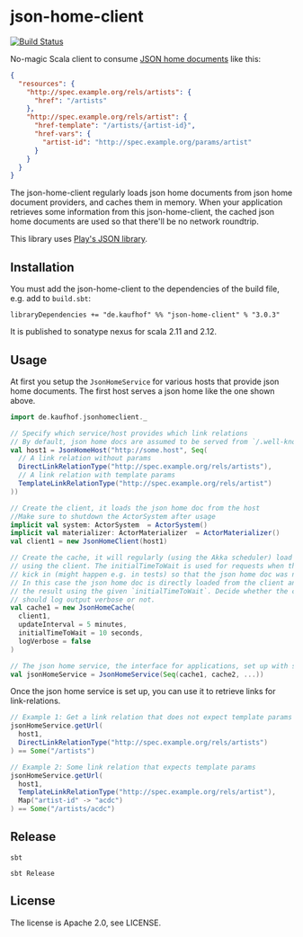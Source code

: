# json-home-client

[![Build Status](https://travis-ci.org/Galeria-Kaufhof/jsonhomeclient.png?branch=master)](https://travis-ci.org/Galeria-Kaufhof/jsonhomeclient)

No-magic Scala client to consume [JSON home documents](http://tools.ietf.org/html/draft-nottingham-json-home-03) like this:

```json
{
  "resources": {
    "http://spec.example.org/rels/artists": {
      "href": "/artists"
    },
    "http://spec.example.org/rels/artist": {
	  "href-template": "/artists/{artist-id}",
      "href-vars": {
        "artist-id": "http://spec.example.org/params/artist"
      }
	}
  }
}
```

The json-home-client regularly loads json home documents from json home document providers, and caches them in memory.
When your application retrieves some information from this json-home-client, the cached json home documents are used so that
there'll be no network roundtrip.

This library uses [Play's JSON library](https://www.playframework.com/documentation/2.6.x/ScalaJson).

## Installation

You must add the json-home-client to the dependencies of the build file, e.g. add to `build.sbt`:

    libraryDependencies += "de.kaufhof" %% "json-home-client" % "3.0.3"

It is published to sonatype nexus for scala 2.11 and 2.12.

## Usage

At first you setup the `JsonHomeService` for various hosts that provide json home documents.
The first host serves a json home like the one shown above.

```scala
import de.kaufhof.jsonhomeclient._

// Specify which service/host provides which link relations
// By default, json home docs are assumed to be served from `/.well-known/home`.
val host1 = JsonHomeHost("http://some.host", Seq(
  // A link relation without params
  DirectLinkRelationType("http://spec.example.org/rels/artists"),
  // A link relation with template params
  TemplateLinkRelationType("http://spec.example.org/rels/artist")
))

// Create the client, it loads the json home doc from the host
//Make sure to shutdown the ActorSystem after usage
implicit val system: ActorSystem  = ActorSystem()
implicit val materializer: ActorMaterializer  = ActorMaterializer()
val client1 = new JsonHomeClient(host1)

// Create the cache, it will regularly (using the Akka scheduler) load json home doc
// using the client. The initialTimeToWait is used for requests when the schedule did not yet
// kick in (might happen e.g. in tests) so that the json home doc was not yet requested/loaded.
// In this case the json home doc is directly loaded from the client and the cache will wait for
// the result using the given `initialTimeToWait`. Decide whether the cache
// should log output verbose or not.
val cache1 = new JsonHomeCache(
  client1,
  updateInterval = 5 minutes,
  initialTimeToWait = 10 seconds,
  logVerbose = false
)

// The json home service, the interface for applications, set up with several json home caches
val jsonHomeService = JsonHomeService(Seq(cache1, cache2, ...))
```

Once the json home service is set up, you can use it to retrieve links for link-relations.

```scala
// Example 1: Get a link relation that does not expect template params
jsonHomeService.getUrl(
  host1,
  DirectLinkRelationType("http://spec.example.org/rels/artists")
) == Some("/artists")

// Example 2: Some link relation that expects template params
jsonHomeService.getUrl(
  host1,
  TemplateLinkRelationType("http://spec.example.org/rels/artist"),
  Map("artist-id" -> "acdc")
) == Some("/artists/acdc")
```

## Release

```
sbt

sbt Release
```

## License

The license is Apache 2.0, see LICENSE.
